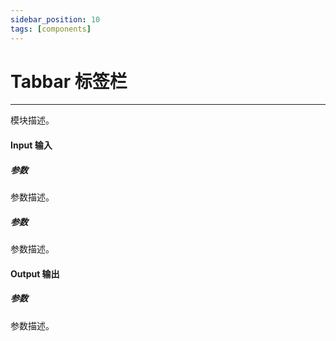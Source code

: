 ```yaml
---
sidebar_position: 10
tags: [components]
---
```


# Tabbar 标签栏

---

模块描述。

#### Input 输入

##### 参数

参数描述。

##### 参数

参数描述。

#### Output 输出

##### 参数

参数描述。
